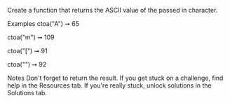 Create a function that returns the ASCII value of the passed in character.

Examples
ctoa("A") ➞ 65

ctoa("m") ➞ 109

ctoa("[") ➞ 91

ctoa("\") ➞ 92

Notes
Don't forget to return the result.
If you get stuck on a challenge, find help in the Resources tab.
If you're really stuck, unlock solutions in the Solutions tab.